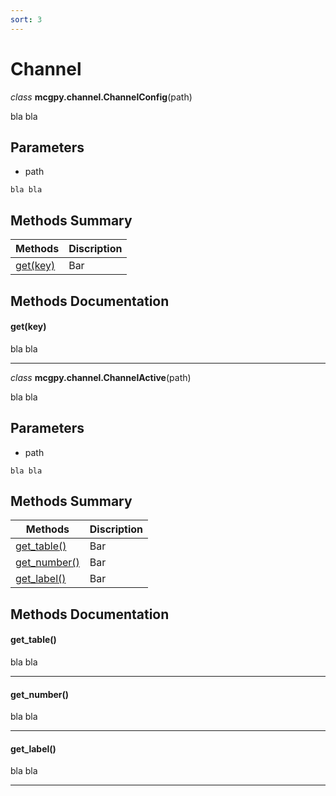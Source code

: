 ```yaml
---
sort: 3
---
```


# Channel

*class* **mcgpy.channel.ChannelConfig**(path)

bla bla

## Parameters

* path

```note
bla bla
```

## Methods Summary

| Methods        | Discription |
|----------------|-------------|
| [get(key)](https://pjjung.github.io/mcgpy/Classes/Chaeenl.html#getkey)      | Bar         |


## Methods Documentation

#### get(key)
bla bla

---

*class* **mcgpy.channel.ChannelActive**(path)

bla bla

## Parameters

* path

```note
bla bla
```

## Methods Summary

| Methods        | Discription |
|----------------|-------------|
| [get_table()](https://pjjung.github.io/mcgpy/Classes/Chaeenl.html#get_table)      | Bar         |
| [get_number()](https://pjjung.github.io/mcgpy/Classes/Chaeenl.html#get_number)      | Bar         |
| [get_label()](https://pjjung.github.io/mcgpy/Classes/Chaeenl.html#get_label)      | Bar         |

## Methods Documentation

#### get_table()
bla bla

---

#### get_number()
bla bla

---

#### get_label()
bla bla

---

